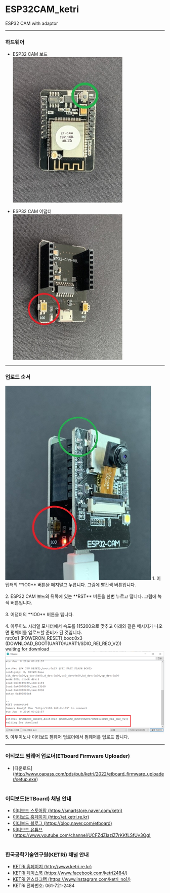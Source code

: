 # ESP32CAM_ketri
ESP32 CAM with adaptor
***

### 하드웨어
* ESP32 CAM 보드<br>
<img src=Doc/2_ESP32_CAM_small.png><br>

* ESP32 CAM 어댑터<br>
<img src=Doc/1_ESP32_Adaptor_small.jpeg><br>

 ***
 
### 업로드 순서
<img src=Doc/all.jpeg>
1. 어댑터의 **IO0** 버튼을 떼지말고 누릅니다. 그림에 빨간색 버튼입니다.<br><br>
2. ESP32 CAM 보드의 뒤쪽에 있는 **RST** 버튼을 한번 누르고 뗍니다. 그림에 녹색 버튼입니다. <br><br>
3. 어댑터의 **IO0** 버튼을 뗍니다.<br><br>
4. 아두이노 시리얼 모니터에서 속도를 115200으로 맞추고 아래와 같은 메시지가 나오면 펌웨어를 업로드할 준비가 된 것입니다.<br>
   rst:0x1 (POWERON_RESET),boot:0x3 (DOWNLOAD_BOOT(UART0/UART1/SDIO_REI_REO_V2))<br>
   waiting for download<br>
<img src=Doc/4_Serial_Monitor.png><br>
5. 아두이노나 이티보드 펨웨어 업로더에서 펌웨어를 업로드 합니다.<br>

***

### 이티보드 펌웨어 업로더(ETboard Firmware Uploader)
* [다운로드] (http://www.oapass.com/pds/pub/ketri/2022/etboard_firmware_uploader/setup.exe)
</br></br>


### 이티보드(ETBoard) 채널 안내

* [이티보드 스토어팜 (https://smartstore.naver.com/ketri)](https://smartstore.naver.com/ketri)
* [이티보드 홈페이지 (http://et.ketri.re.kr)](http://et.ketri.re.kr)
* [이티보드 블로그 (https://blog.naver.com/etboard)](https://blog.naver.com/etboard)
* [이티보드 유튜브 (https://www.youtube.com/channel/UCFZdZIaziZ7rKKfLSfUv3Qg)](https://www.youtube.com/channel/UCFZdZIaziZ7rKKfLSfUv3Qg)
</br></br>


### 한국공학기술연구원(KETRi) 채널 안내
* [KETRi 홈페이지 (http://www.ketri.re.kr)](http://www.ketri.re.kr)
* [KETRi 페이스북 (https://www.facebook.com/ketri2484/)](https://www.facebook.com/ketri2484/)
* [KETRi 인스타그램 (https://www.instagram.com/ketri_no1/)](https://www.instagram.com/ketri_no1/)
* KETRi 전화번호: 061-721-2484
</br></br>

